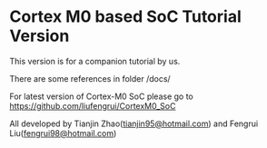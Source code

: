 # Cortex M0 based SoC Tutorial Version

This version is for a companion tutorial by us.

There are some references in folder /docs/

For latest version of Cortex-M0 SoC please go to https://github.com/liufengrui/CortexM0_SoC

All developed by Tianjin Zhao(tianjin95@hotmail.com) and Fengrui Liu(fengrui98@hotmail.com)
